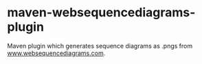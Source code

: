 maven-websequencediagrams-plugin
================================

Maven plugin which generates sequence diagrams as .pngs from www.websequencediagrams.com.